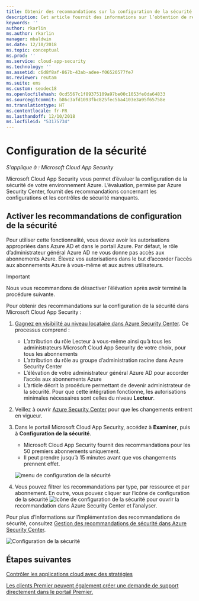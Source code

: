 ```yaml
---
title: Obtenir des recommandations sur la configuration de la sécurité - Cloud App Security | Microsoft Docs
description: Cet article fournit des informations sur l’obtention de recommandations sur la configuration de la sécurité dans Cloud App Security avec l’intégration d’Azure Security Center.
keywords: ''
author: rkarlin
ms.author: rkarlin
manager: mbaldwin
ms.date: 12/10/2018
ms.topic: conceptual
ms.prod: ''
ms.service: cloud-app-security
ms.technology: ''
ms.assetid: c6d8f8af-867b-43ab-adee-f06520577fe7
ms.reviewer: reutam
ms.suite: ems
ms.custom: seodec18
ms.openlocfilehash: 0cd5567c1f89375109a97be00c1053fe0da64833
ms.sourcegitcommit: b86c3afd1093fbc825fec5ba4103e3a95f65758e
ms.translationtype: HT
ms.contentlocale: fr-FR
ms.lasthandoff: 12/10/2018
ms.locfileid: "53175734"
---
```

# <a name="security-configuration"></a>Configuration de la sécurité

*S’applique à : Microsoft Cloud App Security*

Microsoft Cloud App Security vous permet d’évaluer la configuration de la sécurité de votre environnement Azure. L’évaluation, permise par Azure Security Center, fournit des recommandations concernant les configurations et les contrôles de sécurité manquants.

## <a name="enable-security-configuration-recommendations"></a>Activer les recommandations de configuration de la sécurité

Pour utiliser cette fonctionnalité, vous devez avoir les autorisations appropriées dans Azure AD et dans le portail Azure. Par défaut, le rôle d’administrateur général Azure AD ne vous donne pas accès aux abonnements Azure. Élevez vos autorisations dans le but d’accorder l’accès aux abonnements Azure à vous-même et aux autres utilisateurs.

> [!IMPORTANT]
> Nous vous recommandons de désactiver l’élévation après avoir terminé la procédure suivante.

Pour obtenir des recommandations sur la configuration de la sécurité dans Microsoft Cloud App Security :

1. <a href="https://docs.microsoft.com/azure/security-center/security-center-management-groups" target="_blank">Gagnez en visibilité au niveau locataire dans Azure Security Center</a>. Ce processus comprend :
   - L’attribution du rôle Lecteur à vous-même ainsi qu’à tous les administrateurs Microsoft Cloud App Security de votre choix, pour tous les abonnements
   - L’attribution du rôle au groupe d’administration racine dans Azure Security Center
   - L’élévation de votre administrateur général Azure AD pour accorder l’accès aux abonnements Azure
   - L’article décrit la procédure permettant de devenir administrateur de la sécurité. Pour que cette intégration fonctionne, les autorisations minimales nécessaires sont celles du niveau **Lecteur**.

2. Veillez à ouvrir <a href="https://ms.portal.azure.com/#blade/Microsoft_Azure_Security/SecurityMenuBlade/0" target="_blank">Azure Security Center</a> pour que les changements entrent en vigueur.

3. Dans le portail Microsoft Cloud App Security, accédez à **Examiner**, puis à **Configuration de la sécurité**. 
    - Microsoft Cloud App Security fournit des recommandations pour les 50 premiers abonnements uniquement. 
    - Il peut prendre jusqu’à 15 minutes avant que vos changements prennent effet.

     ![menu de configuration de la sécurité](./media/security-configuration-menu.png)

4. Vous pouvez filtrer les recommandations par type, par ressource et par abonnement. En outre, vous pouvez cliquer sur l’icône de configuration de la sécurité ![Icône de configuration de la sécurité](./media/asc-icon.png) pour ouvrir la recommandation dans Azure Security Center et l’analyser. 

Pour plus d’informations sur l’implémentation des recommandations de sécurité, consultez [Gestion des recommandations de sécurité dans Azure Security Center](https://docs.microsoft.com/azure/security-center/security-center-recommendations).

   ![Configuration de la sécurité](./media/security-configuration1.png)

## <a name="next-steps"></a>Étapes suivantes 
[Contrôler les applications cloud avec des stratégies](control-cloud-apps-with-policies.md)

[Les clients Premier peuvent également créer une demande de support directement dans le portail Premier.](https://premier.microsoft.com/)  
  
